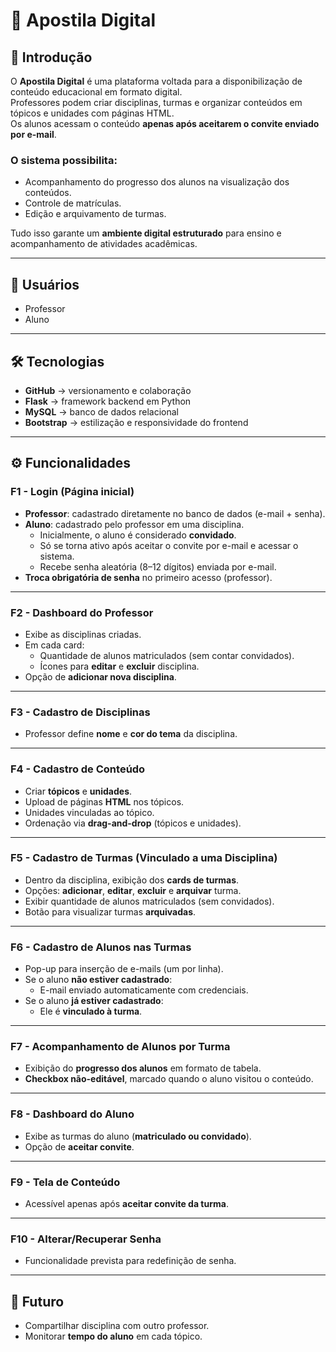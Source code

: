# 📘 Apostila Digital

## 📖 Introdução
O **Apostila Digital** é uma plataforma voltada para a disponibilização de conteúdo educacional em formato digital.  
Professores podem criar disciplinas, turmas e organizar conteúdos em tópicos e unidades com páginas HTML.  
Os alunos acessam o conteúdo **apenas após aceitarem o convite enviado por e-mail**.  

### O sistema possibilita:
- Acompanhamento do progresso dos alunos na visualização dos conteúdos.  
- Controle de matrículas.  
- Edição e arquivamento de turmas.  

Tudo isso garante um **ambiente digital estruturado** para ensino e acompanhamento de atividades acadêmicas.  

---

## 👥 Usuários
- Professor  
- Aluno  

---

## 🛠 Tecnologias
- **GitHub** → versionamento e colaboração  
- **Flask** → framework backend em Python  
- **MySQL** → banco de dados relacional  
- **Bootstrap** → estilização e responsividade do frontend  

---

## ⚙️ Funcionalidades

### F1 - Login (Página inicial)
- **Professor**: cadastrado diretamente no banco de dados (e-mail + senha).  
- **Aluno**: cadastrado pelo professor em uma disciplina.  
  - Inicialmente, o aluno é considerado **convidado**.  
  - Só se torna ativo após aceitar o convite por e-mail e acessar o sistema.  
  - Recebe senha aleatória (8–12 dígitos) enviada por e-mail.  
- **Troca obrigatória de senha** no primeiro acesso (professor).  

---

### F2 - Dashboard do Professor
- Exibe as disciplinas criadas.  
- Em cada card:  
  - Quantidade de alunos matriculados (sem contar convidados).  
  - Ícones para **editar** e **excluir** disciplina.  
- Opção de **adicionar nova disciplina**.  

---

### F3 - Cadastro de Disciplinas
- Professor define **nome** e **cor do tema** da disciplina.  

---

### F4 - Cadastro de Conteúdo
- Criar **tópicos** e **unidades**.  
- Upload de páginas **HTML** nos tópicos.  
- Unidades vinculadas ao tópico.  
- Ordenação via **drag-and-drop** (tópicos e unidades).  

---

### F5 - Cadastro de Turmas (Vinculado a uma Disciplina)
- Dentro da disciplina, exibição dos **cards de turmas**.  
- Opções: **adicionar**, **editar**, **excluir** e **arquivar** turma.  
- Exibir quantidade de alunos matriculados (sem convidados).  
- Botão para visualizar turmas **arquivadas**.  

---

### F6 - Cadastro de Alunos nas Turmas
- Pop-up para inserção de e-mails (um por linha).  
- Se o aluno **não estiver cadastrado**:  
  - E-mail enviado automaticamente com credenciais.  
- Se o aluno **já estiver cadastrado**:  
  - Ele é **vinculado à turma**.  

---

### F7 - Acompanhamento de Alunos por Turma
- Exibição do **progresso dos alunos** em formato de tabela.  
- **Checkbox não-editável**, marcado quando o aluno visitou o conteúdo.  

---

### F8 - Dashboard do Aluno
- Exibe as turmas do aluno (**matriculado ou convidado**).  
- Opção de **aceitar convite**.  

---

### F9 - Tela de Conteúdo
- Acessível apenas após **aceitar convite da turma**.  

---

### F10 - Alterar/Recuperar Senha
- Funcionalidade prevista para redefinição de senha.  

---

## 🔮 Futuro
- Compartilhar disciplina com outro professor.  
- Monitorar **tempo do aluno** em cada tópico.  
